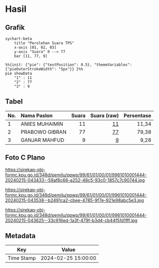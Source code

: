# Hasil

## Grafik

```mermaid
xychart-beta
    title "Perolehan Suara TPS"
    x-axis [01, 02, 03]
    y-axis "Suara" 0 --> 77
    bar [11, 77, 9]
```

```mermaid
%%{init: {"pie": {"textPosition": 0.5}, "themeVariables": {"pieOuterStrokeWidth": "5px"}} }%%
pie showData
    "1" : 11
    "2" : 77
    "3" : 9
```

## Tabel

| No. | Nama Paslon    | Suara | Suara (raw) | Persentase |
|:--- |:-------------- | -----:| -----------:| ----------:|
| 1   | ANIES MUHAIMIN | 11    | [11][p-1]   | 11,34      |
| 2   | PRABOWO GIBRAN | 77    | [77][p-2]   | 79,38      |
| 3   | GANJAR MAHFUD  | 9     | [9][p-3]    | 9,28       |


[p-1]: https://github.com/gigit-pemilu/pemilu-2024-99-luar-negeri/blob/main/pilpres/hitung-suara/sub/99-luar-negeri/sub/61-kota-kinabalu-malaysia/sub/01-kota-kinabalu-malaysia/sub/0001-kota-kinabalu-malaysia/sub/444-ksk-433/sub/paslon-1.txt
[p-2]: https://github.com/gigit-pemilu/pemilu-2024-99-luar-negeri/blob/main/pilpres/hitung-suara/sub/99-luar-negeri/sub/61-kota-kinabalu-malaysia/sub/01-kota-kinabalu-malaysia/sub/0001-kota-kinabalu-malaysia/sub/444-ksk-433/sub/paslon-2.txt
[p-3]: https://github.com/gigit-pemilu/pemilu-2024-99-luar-negeri/blob/main/pilpres/hitung-suara/sub/99-luar-negeri/sub/61-kota-kinabalu-malaysia/sub/01-kota-kinabalu-malaysia/sub/0001-kota-kinabalu-malaysia/sub/444-ksk-433/sub/paslon-3.txt

## Foto C Plano

https://sirekap-obj-formc.kpu.go.id/348d/pemilu/ppwp/99/61/01/00/01/9961010001444-20240215-043433--59af8c66-a252-48c5-93c0-1857c7c90744.jpg

https://sirekap-obj-formc.kpu.go.id/348d/pemilu/ppwp/99/61/01/00/01/9961010001444-20240215-043538--b2491ca2-cbee-4785-9f7e-921e98abc5e3.jpg

https://sirekap-obj-formc.kpu.go.id/348d/pemilu/ppwp/99/61/01/00/01/9961010001444-20240215-043625--33c916ed-1a3f-479f-b3d4-cb44f5fd1fff.jpg


## Metadata

| Key        | Value               |
| ---------- | ------------------- |
| Time Stamp | 2024-02-25 15:00:00 |



